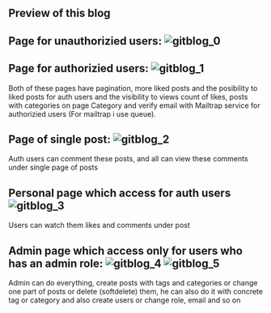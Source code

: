Preview of this blog
---

Page for unauthorizied users:
![gitblog_0](https://github.com/Metraaa7/Laravel_blog/assets/114976507/a61786fd-610c-44ab-868f-03e807c013a6)
---

Page for authorizied users:
![gitblog_1](https://github.com/Metraaa7/Laravel_blog/assets/114976507/fd761794-3a2e-42c7-8a24-c3b7535df94c)
---
Both of these pages have pagination, more liked posts and the posibility to liked posts for auth users and the visibility to views count of likes, posts with categories on page Category and  verify email with Mailtrap service for authorizied users (For mailtrap i use queue).

Page of single post:
![gitblog_2](https://github.com/Metraaa7/Laravel_blog/assets/114976507/7580a784-7f51-47df-87ca-065e96fa17a9)
---
Auth users can comment these posts, and all can view these comments under single page of posts

Personal page which access for auth users
![gitblog_3](https://github.com/Metraaa7/Laravel_blog/assets/114976507/74ff8916-c740-4760-abfd-99fb474c9a73)
---
Users can watch them likes and comments under post

Admin page which access only for users who has an admin role:
![gitblog_4](https://github.com/Metraaa7/Laravel_blog/assets/114976507/3ddc9c1b-0f8f-473b-bf52-087ddd82fc88)
![gitblog_5](https://github.com/Metraaa7/Laravel_blog/assets/114976507/46f4646f-e764-4117-8681-d3c5bcd2ff95)
---
Admin can do everything, create posts with tags and categories or change one part of posts or delete (softdelete) them, he can also do it with concrete tag or category and also create users or change role, email and so on 


